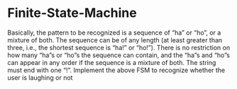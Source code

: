 # Finite-State-Machine
Basically, the pattern to be recognized is a sequence of “ha” or “ho”, or a mixture of both. The sequence can be of any length (at least greater than three, i.e., the shortest sequence is “ha!” or “ho!”). There is no restriction on how many “ha”s or “ho”s the sequence can contain, and the “ha”s and “ho”s can appear in any order if the  sequence is a mixture of both. The string must end with one “!”. Implement the above FSM to recognize whether the user is laughing or not
